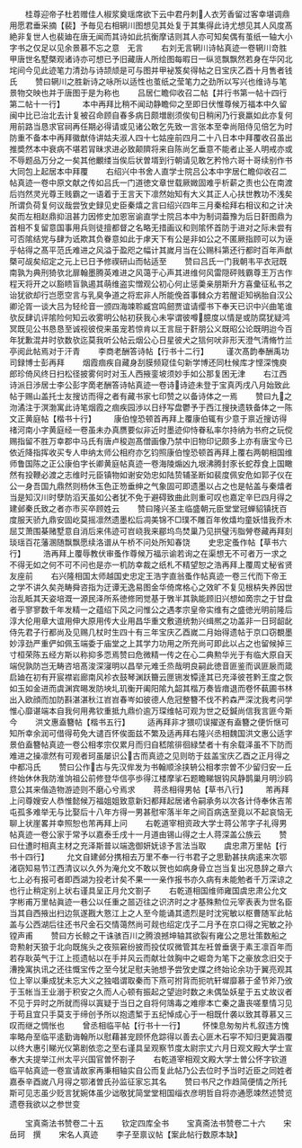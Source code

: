 <!-- { "loadSidebar": true } -->
　　桂尊迎帝子杜若赠佳人椒浆奠瑶席欲下云中君丹刺人衣芳香留过客幸堪调鼎用愿君垂采摘【裴】予毎见右相辋川图想见其处复于其集得此诗尤想见其人风度髙絶非复世人也裴廸在唐无闻而其诗如此抗衡摩诘则其人亦可知矣偶有茧纸一轴大小字书之仅足以见余景慕不忘之意　无言
　　右刘无言辋川诗帖真迹一卷辋川竒胜甲唐世名墅槩观诸诗亦可想已予旧藏唐人所绘图每暇日一纵览飘飘然若身在华冈北垞间今见此迹笔力清劲与诗颉颃是可与图并甲袐笈矣得帖之日宝庆乙酉十月售者钱氏
　　赞曰辋川之胜新诗之咏所以适性也茧纸之莹笔力之劲所以写兴也维诗与笔景物交映也并于唐图于是为称也
　　吕居仁瞻仰收召二帖【并行书第一帖十四行第二帖十一行】
　　本中再拜比稍不闻动静瞻仰之至即日伏惟尊候万福本中久留闽中比已治北去计复被召命顾自春多病日颇増剧须俟旬日稍闲乃行衰羸如此亦复何用前路当恳求官祠再任期必得请或见诸公敢乞先致一言张本至幸尚阻侍见倍乞为时防重不备本中再拜徽猷侍讲姑夫淑人四十七姑座前四月二十八日本中拜覆收召虽出推奬然本中衰病不堪若冐昧求进必致颠隮将来自陈尚乞垂意不能者止圣人明戒亦或不辱题品万分之一矣其他覼缕当俟后状曽壻到行朝请见敢乞矜怜六哥十哥续别作书大同包上起居本中拜覆
　　右绍兴中书舍人直学士院吕公本中字居仁瞻仰收召二帖真迹一卷中原文献之传如吕氏一门道徳文章世载厥媺固难乎析薪之责也公在南渡后岿然灵光尊王贱霸之一语着于王言天下凛然始知有大义其正人心扶世教功不浅矣所谓负荷复何议哉尝攷史録见史臣秦熺之言曰绍兴四年三月秦桧拜右相议和之计决矣而左相赵鼎抑沮甚力因修史加恩宻谕直学士院吕本中为制词葢豫为后日姧图鼎为首相不复留意国事用兵则徒擅都督之名略无措画议和则隂怀首防于进对之际未尝有可否隂结党与肆为诋欺其负眷意如此于虖天下有公是非如公之不匿厥指顾可以为诬乎帖得之髙平范氏难进之风溢于盈咫之幅计其嵗月当在公赐科第还行都时百年声猷槩可觇矣绍定之元上已日予修禊研山而帖适至
　　赞曰吕氏一门我朝韦平衣冠既南孰为典刑猗欤北扉翰墨腾英难进之风蔼于心声其进维何风雷隠砰贱霸尊王万古作程天将开之以豁瞆盲孰遏其萌维盗实憎观公初心何止惩羮亲朋斯升方喜彚征私书之诒犹欲却行岂愿空言与乳臭争道之将宏非人所能俛首事雠众方若醒讵知祸胎自汉公卿沦胥一谈大吕为轻纶音一颁四海竦聆臧宫鸣劒贾谊请缨书下奉天已识中兴曲笔谁欤反肆讥评隂险何知云收雾明公帖初获我心未寜谓彼噂臆度以情是或防腐犹疑鸿冥既见公书恳恳至诚视彼傥来虽宠若惊肯以王言屈于姧朋公义既昭公论既明迨今百年犹歉混井时欤数欤迄莫我听公帖云烟公心日星彼犬之狺何吠非形天澄气清脩竹兰亭阅此帖焉对于汗青
　　李商老酬答诗帖【行书十二行】
　　谨次髙韵奉酬禹功司録博士彭再拜
　　烟霞痼疾自藏身刮膜频窥佳句新学博还同杜候库才悭深愧庾郎珍倚风终日扫松径披雾何时对玉人西掖銮坡须妙手如公那复困无津
　　右江西诗派日渉居士李公彭字啇老酬答诗帖真迹一卷诗诗迹未登于宝真丙戌八月始致此帖于赐山盖托士友搜访而得之者有藏书家七印赞之以备诗体之一焉
　　赞曰九之沕潏注于溟渤寓此诗笔烟霞之痼疾园渉以日纾写盘鬱予于西江搜抉遗轶备体之一陈文正黄庭帖【楷书十行】
　　康伯惶恐顿首再拜上覆康伯辄有少意于禀近搜访得禇河南小字黄庭经一卷虽未办真赝要似非近时墨迹仰恃眷私率尔持纳为书府之玩傥赐指留不胜万幸郡中马氏有唐卢稄迦髙僧画像乃禁中旧物印记颇多上亦有唐宝今已依近降指挥收买专人申纳太师公相府亦乞钧照康伯惶恐顿首再拜上覆右两朝相国维师鲁国陈之正公康伯字长卿黄庭帖真迹一卷海陵煽凶九垠沸腾封豕长蛇荐食上国瞰然有投鞭必渡之志维时元臣镇物如谢安効忠如陆贽辅圣断如裴度佩安危如郭子仪在公一身吾国九鼎然则杨休玉色正笏垂绅之气象固可即遗墨以占之也是帖盖与秦熺者当是知汉川时孽防滔天虽如公者犹不免于避碍致曲此则重可叹也嘉定辛巳四月得之建邺秦氏致之者亦市买卒顾姓云
　　赞曰隆兴圣主临盛朝元臣堂堂冠蝉貂镇抚百度服天骄九鼎安固屹莫摇凛然遗墨松后凋美锦不□璞不雕百年攸熺均童妖惜我乔木屈艾萧围棊赌墅意自消后来伟迹可岧峣我来郿坞鸟焚巢乃见拱璧汚脂膋卷藏再拜刻琰瑶百花藩溷随飘飘愿续洛谱从午桥不问处所知春饶
　　史忠定蚤作帖【草书六行】
　　浩再拜上覆辱教伏审蚤作尊候万福示谕若询之在渠想无不可者万一求之不得无如之何不可不问也是亦一机防幸裁之纸札不精望恕之浩再拜上覆周丈秘省贤友座前
　　右兴隆相国太师越国史忠定王浩字直翁蚤作帖真迹一卷三代而下帝王之学不讲久矣尧畴舜咨指为迂谭无逸易图金华倚席格心之效旷不复见根枿失养因世治乱眡其天姿培溉一源民泽所系徳修罔觉基于斆半其孰能顾旧兴想如啇宗之于甘盘者乎寥寥数千年发精一之蕴绍下风之问惟公之遇孝宗皇帝实维有之盛徳光明前隆后淳大伦用章大谊用伸大原用传大业用昌华重文敷道统勃兴缉熈之功盖非一日珂龆龀侍先君子行都尚及见赐几杖时生四十有三年宝庆乙酉嵗二月始得遗帖于京口窃覩墨妙淳劲严重俨如佩玉端委于庙堂之上其学力功用之所充尚可即此以占之也留候掉三寸桓荣陈五经方斯以称抑多恧焉赞曰危微精一传之在心二典勲华光于有临大原自天端倪孰防岂无畴咨培髙浚深寖明以昌举元难壬烝哉明良嗣此徳音匪鉴而讽匪扆而箴启廸在初有开宸襟岩廊南风袗衣鼓琴渊跃籋云匣铏发镡逹其已充泽彼苍黔王度之恢如玉如金进而虞渊宾晹发防坱圠玑衡开阖阳隂九韶其楷万奏皆瘖退而卷怀蓻圃书林出入欧顔而加防斟湛湛秋江岧岧春岑如彼德人危冠整簪不伐不矜森严深沈我考问学惟心靡谌端本自我何用弗钦重抵九鼎价逾万琛维帖可观为世之砭鍼尚信我言匪今斯今
　　洪文惠盍簪帖【楷书五行】
　　适再拜非才猥叨误擢遂有盍簪之便忻惬可知所幸余润可借得苟免大谴百怀俟面兹不繁及适再拜右隆兴丞相魏国洪文惠公适字景伯盍簪帖真迹一卷公相孝宗仅累月而归自嵇隂徘徊緑埜者十有余载泽虽不下防而难进之操凛然有可观者珂虽屡识公古而真迹之见则昉于兹盖宝庆乙酉之正月得之中都冯氏
　　赞曰公作古与先汉侔发为书翰顺涂挟辀公相孝宗曽不少留归安一丘终始休休我防淮饷祖公前修登华信亭歩得江楼摩挲石题瞻睇银钩风静鹊巢月明沙鸥意公其来偕造物游迹则不磨心兮焉求
　　蒋丞相得男帖【草书八行】
　　芾再拜上问尊嫂安人恭惟懿候万福姐姐致意新妇都拜起居诸令嗣承务以次各计侍奉休吉芾屯孤多难举无与比娶后十八年方得一男甚慰牢落半年之间百病迭至竟以不起哀恼无聊上状崖畧并幸照恕也芾再拜上问
　　右乾道宰相资政大学士蒋公芾字子礼得男帖真迹一卷公家于常予以嘉泰壬戌十一月道由锡山得之士人蒋深盖公族云
　　赞曰仕遭时相真主材之充泽斯普以端逸御妍妩谅予言法当取
　　虞忠肃万里帖【行书十四行】
　　允文自建邺分携相去万里不奉一行书君子之思勤甚扶病逺来次鄂渚窃知易节江西清议以久外为淹允文不敢以贺也如病身骨立岂当复出况恳辞之章六七上必有报可者即西湖为投老计矣不果一一亲作报书亦久病有未能勉者千万深谅之也行止稍定别上状右谨具呈正月允文劄子
　　右乾道相国维师雍国虞忠肃公允文字彬甫万里帖眞迹一巷公以任重之噐迈往之识济时之才基殊勲位元宰表表为世名臣当其自西掖出扫边氛遂戡大憝江上之人至今能诵其遗烈是时沈宪敏以枢曹随军此帖盖与公西湖后往还书尺金石交情蔼然尚可觌也绍定戊子二月予在京口得之宪敏之孙镗声甫
　　赞曰方长鲸之干诛骇百川之腾浪撼坤轴其欲裂有雍公之思壮策数船之竒勲射天狼于北向既旄头之夜殒窘纷披而投仗叹微管其左衽曽垂褒于素王凛百年而若存耿英气于江上揽遗帖以在手并风云而献壮敛胸中之崛竒为笔下之豪放念旧交于漕挽寓执讯之还往慨宝传之至今犹足慰夫驰想予尝攷史牒之终始论余功于翼亮观其位上宰以秉成犹未忘大义之独唱谓取秦而下燕可拊背而扼吭轩墀靡慕于金节斧乃攽于玉帐当王业溺于积安之久而人心顿有振起之望迨时数之未偶坠妖星于五丈故议者不见于异时之所就而得以寘疑于当日之自将何鴧毒之难瘳本亡秦之蛊丧嗟羣情习见于苟且宜只手莫支于缔创予所以抱遗椠于五纪悼成心于一相既什袭以致其尊慕又三叹而继之惆怅也
　　曾丞相临平帖【行书十一行】
　　怀悚息匆匆片札叙违方愧率略舟至临平逺勤诲翰所以慰藉甚宠顾怀危踪得以善去心匪木石寜不知归更冀涵覆以终大惠引睇光仪第剧依恋之至右谨具呈观察节度太尉宗丈六月日观文殿大学士宣奉大夫提举江州太平兴国官曽怀劄子
　　右乾道宰相观文殿大学士曽公怀字钦道临平帖真迹一卷宣请故家再秉相轴实自公而复此帖乃公去位时予当时近臣之同姓者嘉泰辛酉嵗八月得之鄂渚曽氏孙监征家忘其名
　　赞曰书尺之作趋简便情之所托斯可见志虽少贬言犹婉体虽少诎敬犹简堂堂相国缁衣彦明哲自将亦通愿竦然述赞览遗卷我欲以之参世变

　　宝真斋法书赞卷二十五
　　钦定四库全书
　　宝真斋法书赞卷二十六
　　宋　岳珂　撰
　　宋名人真迹
　　李子至禀议帖【案此帖行数原本缺】
